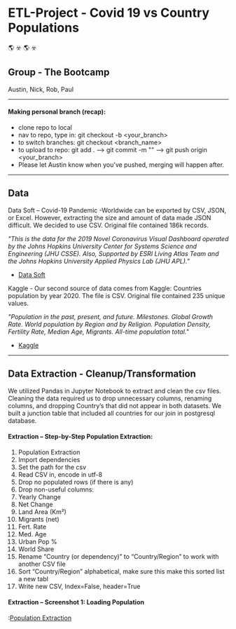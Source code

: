 # ETL-Project - Covid 19 vs Country Populations 
:earth_americas: :biohazard: :earth_americas: :biohazard:
## Group - The Bootcamp ## 
Austin, Nick, Rob, Paul

---------------------------------------------------------------
#### Making personal branch (recap):
- clone repo to local
- nav to repo, type in: git checkout -b <your_branch>
- to switch branches: git checkout <branch_name> 
- to upload to repo: git add .  -->  git commit -m "<a descriptive message>" --> git push origin <your_branch>
- Please let Austin know when you've pushed, merging will happen after.
---------------------------------------------------------------

## Data ##
Data Soft – Covid-19 Pandemic -Worldwide can be exported by CSV, JSON, or Excel. However, extracting the size and amount of data made JSON difficult. We decided to use CSV. Original file contained 186k records.

*"This is the data for the 2019 Novel Coronavirus Visual Dashboard operated by the Johns Hopkins University Center for Systems Science and Engineering (JHU CSSE). Also, Supported by ESRI Living Atlas Team and the Johns Hopkins University Applied Physics Lab (JHU APL)."*

- [Data Soft](https://public.opendatasoft.com/explore/dataset/covid-19-pandemic-worldwide-data/export/?disjunctive.zone&disjunctive.category)

Kaggle - Our second source of data comes from Kaggle: Countries population by year 2020. The file is CSV. Original file contained 235 unique values. 

*"Population in the past, present, and future. Milestones. Global Growth Rate. World population by Region and by Religion. Population Density, Fertility Rate, Median Age, Migrants. All-time population total."*

- [Kaggle](https://www.kaggle.com/eng0mohamed0nabil/population-by-country-2020)
---------------------------------------------------------------

## Data Extraction - Cleanup/Transformation ##

We utilized Pandas in Jupyter Notebook to extract and clean the csv files. Cleaning the data required us to drop unnecessary columns, renaming columns, and dropping Country’s that did not appear in both datasets. We built a junction table that included all countries for our join in postgresql database.

#### Extraction – Step-by-Step Population Extraction: ####
1. Population Extraction
2.	Import dependencies
3.	Set the path for the csv
4.	Read CSV in, encode in utf-8
5.	Drop no populated rows (if there is any)
6.	Drop non-useful columns:
7.	Yearly Change
8.	Net Change
9.	Land Area (Km²)
10.	Migrants (net)
11.	Fert. Rate
12.	Med. Age
13.	Urban Pop %
14.	World Share
15.	Rename “Country (or dependency)” to “Country/Region” to work with another CSV file
16.	Sort “Country/Region” alphabetical, make sure this make this sorted list a new tabl
17.	Write new CSV, Index=False, header=True
#### Extraction – Screenshot 1: Loading Population ####
:[Population Extraction](PopulationImport.png)
